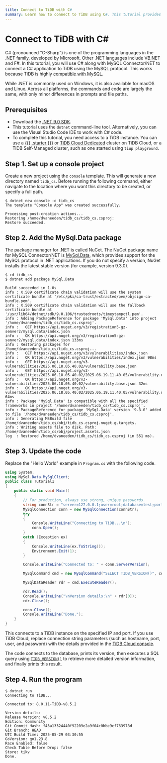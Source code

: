 ```yaml
---
title: Connect to TiDB with C#
summary: Learn how to connect to TiDB using C#. This tutorial provides sample C# code snippets for interacting with TiDB.
---
```


# Connect to TiDB with C\#

C# (pronounced "C-Sharp") is one of the programming languages in the .NET family, developed by Microsoft. Other .NET languages include VB.NET and F#. In this tutorial, you will use C# along with MySQL Connector/NET to connect a C# application to TiDB using the MySQL protocol. This works because TiDB is highly [compatible with MySQL](/mysql-compatibility.md).

While .NET is commonly used on Windows, it is also available for macOS and Linux. Across all platforms, the commands and code are largely the same, with only minor differences in prompts and file paths.

## Prerequisites

- Download the [.NET 9.0 SDK](https://dotnet.microsoft.com/en-us/download).
- This tutorial uses the `dotnet` command-line tool. Alternatively, you can use the Visual Studio Code IDE to work with C# code.
- To complete this tutorial, you need access to a TiDB instance. You can use a [{{{ .starter }}}](https://docs.pingcap.com/tidbcloud/select-cluster-tier/#tidb-cloud-serverless) or [TiDB Cloud Dedicated](https://docs.pingcap.com/tidbcloud/select-cluster-tier/#tidb-cloud-dedicated) cluster on TiDB Cloud, or a TiDB Self-Managed cluster, such as one started using `tiup playground`.

## Step 1. Set up a console project

Create a new project using the `console` template. This will generate a new directory named `tidb_cs`. Before running the following command, either navigate to the location where you want this directory to be created, or specify a full path.

```
$ dotnet new console -o tidb_cs
The template "Console App" was created successfully.

Processing post-creation actions...
Restoring /home/dvaneeden/tidb_cs/tidb_cs.csproj:
Restore succeeded.
```

## Step 2. Add the MySql.Data package

The package manager for .NET is called NuGet. The NuGet package name for MySQL Connector/NET is [MySql.Data](https://www.nuget.org/packages/MySql.Data), which provides support for the MySQL protocol in .NET applications. If you do not specify a version, NuGet installs the latest stable version (for example, version 9.3.0).

```
$ cd tidb_cs
$ dotnet add package MySql.Data

Build succeeded in 1.0s
info : X.509 certificate chain validation will use the system certificate bundle at '/etc/pki/ca-trust/extracted/pem/objsign-ca-bundle.pem'.
info : X.509 certificate chain validation will use the fallback certificate bundle at '/usr/lib64/dotnet/sdk/9.0.106/trustedroots/timestampctl.pem'.
info : Adding PackageReference for package 'MySql.Data' into project '/home/dvaneeden/tidb_cs/tidb_cs.csproj'.
info :   GET https://api.nuget.org/v3/registration5-gz-semver2/mysql.data/index.json
info :   OK https://api.nuget.org/v3/registration5-gz-semver2/mysql.data/index.json 133ms
info : Restoring packages for /home/dvaneeden/tidb_cs/tidb_cs.csproj...
info :   GET https://api.nuget.org/v3/vulnerabilities/index.json
info :   OK https://api.nuget.org/v3/vulnerabilities/index.json 98ms
info :   GET https://api.nuget.org/v3-vulnerabilities/2025.06.18.05.40.02/vulnerability.base.json
info :   GET https://api.nuget.org/v3-vulnerabilities/2025.06.18.05.40.02/2025.06.19.11.40.05/vulnerability.update.json
info :   OK https://api.nuget.org/v3-vulnerabilities/2025.06.18.05.40.02/vulnerability.base.json 32ms
info :   OK https://api.nuget.org/v3-vulnerabilities/2025.06.18.05.40.02/2025.06.19.11.40.05/vulnerability.update.json 64ms
info : Package 'MySql.Data' is compatible with all the specified frameworks in project '/home/dvaneeden/tidb_cs/tidb_cs.csproj'.
info : PackageReference for package 'MySql.Data' version '9.3.0' added to file '/home/dvaneeden/tidb_cs/tidb_cs.csproj'.
info : Generating MSBuild file /home/dvaneeden/tidb_cs/obj/tidb_cs.csproj.nuget.g.targets.
info : Writing assets file to disk. Path: /home/dvaneeden/tidb_cs/obj/project.assets.json
log  : Restored /home/dvaneeden/tidb_cs/tidb_cs.csproj (in 551 ms).
```

## Step 3. Update the code

Replace the "Hello World" example in `Program.cs` with the following code.

```cs
using System;
using MySql.Data.MySqlClient;
public class Tutorial1
{
    public static void Main()
    {
        // For production, always use strong, unique passwords.
        string connStr = "server=127.0.0.1;user=root;database=test;port=4000;AllowUserVariables=true";
        MySqlConnection conn = new MySqlConnection(connStr);
        try
        {
            Console.WriteLine("Connecting to TiDB...\n");
            conn.Open();
        }
        catch (Exception ex)
        {
            Console.WriteLine(ex.ToString());
            Environment.Exit(1);
        }

        Console.WriteLine("Connected to: " + conn.ServerVersion);

        MySqlCommand cmd = new MySqlCommand("SELECT TIDB_VERSION()", conn);

        MySqlDataReader rdr = cmd.ExecuteReader();

        rdr.Read();
        Console.WriteLine("\nVersion details:\n" + rdr[0]);
        rdr.Close();

        conn.Close();
        Console.WriteLine("Done.");
    }
}
```

This connects to a TiDB instance on the specified IP and port. If you use TiDB Cloud, replace connection string parameters (such as hostname, port, user, and password) with the details provided in the [TiDB Cloud console](https://tidbcloud.com/).

The code connects to the database, prints its version, then executes a SQL query using [`TIDB_VERSION()`](/functions-and-operators/tidb-functions.md#tidb_version) to retrieve more detailed version information, and finally prints this result.

## Step 4. Run the program

```
$ dotnet run
Connecting to TiDB...

Connected to: 8.0.11-TiDB-v8.5.2

Version details:
Release Version: v8.5.2
Edition: Community
Git Commit Hash: f43a13324440f92209e2a9f04c0bbe9cf763978d
Git Branch: HEAD
UTC Build Time: 2025-05-29 03:30:55
GoVersion: go1.23.8
Race Enabled: false
Check Table Before Drop: false
Store: tikv
Done.
```
